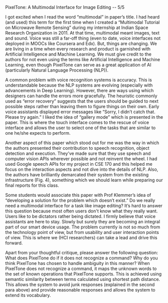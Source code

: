 PixelTone: A Multimodal Interface for Image Editing -- 5/5

I got excited when I read the word “multimodal” in paper’s title. I had heard (and used) this term for the first time when I created a “Multimodal Tutorial on Microwave Remote Sensing” during my internship at Indian Space Research Organization in 2011. At that time, multimodal meant images, text and sound. Voice was still a far-off thing (even to date, voice interfaces not deployed in MOOCs like Coursera and Edx). But, things are changing. We are living in a time when every research and product is garnished with Artificial Intelligence and Machine Learning. We must give credit to the authors for not even using the terms like Artificial Intelligence and Machine Learning, even though PixelTone can serve as a great application of AI (particularly Natural Language Processing (NLP)).

A common problem with voice recognition systems is accuracy. This is understandable because the NLP systems are evolving (especially with advancements in Deep Learning). However, there are ways using which designers can handle the errors more gracefully. The heuristic commonly used as “error recovery” suggests that the users should be guided to next possible steps rather than leaving them to figure things on their own. Early voice assistants displayed error messages like “Sorry, I didn’t catch that. Please try again.” I liked the idea of “gallery mode” which is presented in the paper. This is where the touch interface comes to the rescue of voice interface and allows the user to select one of the tasks that are similar to one he/she expects to perform.

Another aspect of this paper which stood out for me was the way in which the authors presented their contribution to speech recognition, object detection and execution. They’ve made sure that they use speech and computer vision APIs wherever possible and not reinvent the wheel. I had used Google speech APIs for my project in CSE 170 and this helped me focus on the interaction aspects and not dive into the details of NLP. Also, the authors have brilliantly demarcated their system from the existing infrastructure (Fig. 4), something which we should learn while preparing our final reports for this class.

Some students would associate this paper with Prof Klemmer’s idea of “developing a solution for the problem which doesn’t exist.” Do we really need a multimodal interface for a task like image editing? It’s hard to answer this question because most often users don't know what they really want. Users like to be dictators rather being dictated. I firmly believe that voice assistants are here to stay. Slowly but surely they are becoming an integral part of our smart device usage. The problem currently is not so much from the technology point of view, but from usability and user interaction points of view. This is where we (HCI researchers) can take a lead and drive this forward.

Apart from your thoughtful critique, please answer the following question: What does PixelTone do if it does not recognize a command? Why do you think PixelTone has chosen to handle ambiguity in this manner?
When PixelTone does not recognize a command, it maps the unknown words to the set of known operations that PixelTone supports. This is achieved using semantic similarity between terms calculated using shortest path distance. This allows the system to avoid junk responses (explained in the second para above) and provide reasonable responses and allows the system to extend its vocabulary.

